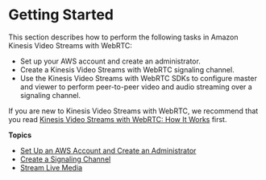 # Getting Started<a name="kvswebrtc-getting-started"></a>

 This section describes how to perform the following tasks in Amazon Kinesis Video Streams with WebRTC: 
+ Set up your AWS account and create an administrator\.
+ Create a Kinesis Video Streams with WebRTC signaling channel\.
+ Use the Kinesis Video Streams with WebRTC SDKs to configure master and viewer to perform peer\-to\-peer video and audio streaming over a signaling channel\.

If you are new to Kinesis Video Streams with WebRTC, we recommend that you read [Kinesis Video Streams with WebRTC: How It Works](kvswebrtc-how-it-works.md) first\. 

**Topics**
+ [Set Up an AWS Account and Create an Administrator](gs-account.md)
+ [Create a Signaling Channel](gs-createchannel.md)
+ [Stream Live Media](webrtc-sdks.md)